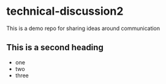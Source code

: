 # technical-discussion2
This is a demo repo for sharing ideas around communication

## This is a second heading

* one
* two
* three
